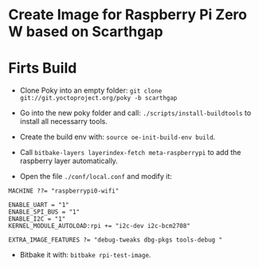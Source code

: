 # Create Image for Raspberry Pi Zero W based on Scarthgap

# Firts Build

- Clone Poky into an empty folder:
`git clone git://git.yoctoproject.org/poky -b scarthgap`

- Go into the new poky folder and call:
`./scripts/install-buildtools`
to install all necessarry tools.

- Create the build env with:
`source oe-init-build-env build`.

- Call `bitbake-layers layerindex-fetch meta-raspberrypi` to add the raspberry layer automatically.

- Open the file `./conf/local.conf` and modify it:
```bb
MACHINE ??= "raspberrypi0-wifi"

ENABLE_UART = "1"
ENABLE_SPI_BUS = "1"
ENABLE_I2C = "1"
KERNEL_MODULE_AUTOLOAD:rpi += "i2c-dev i2c-bcm2708"

EXTRA_IMAGE_FEATURES ?= "debug-tweaks dbg-pkgs tools-debug "
```

- Bitbake it with: `bitbake rpi-test-image`.

